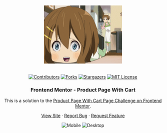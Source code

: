 <br />
<div align="center">
    <img src="./assets/images/200w.gif" alt="Logo">
  </a>
  <br />
  <br />

[![Contributors][contributors-shield]][contributors-url]
[![Forks][forks-shield]][forks-url]
[![Stargazers][stars-shield]][stars-url]
[![MIT License][license-shield]][license-url]

<h3 align="center">Frontend Mentor - Product Page With Cart</h3>

This is a solution to the [Product Page With Cart Page Challenge on Frontend Mentor](https://www.frontendmentor.io/challenges/product-list-with-cart-5MmqLVAp_d).

  <p align="center">   
    <a href="https://sedaryildirim.github.io/product-list-with-cart-main/">View Site</a>
    ·
    <a href="https://github.com/sedaryildirim/product-list-with-cart-main/issues">Report Bug</a>
    ·
    <a href="https://github.com/sedaryildirim/product-list-with-cart-main/issues">Request Feature</a>
  </p>
</div>

<div align="center">

![Mobile](./assets/images/mobile.png)
![Desktop](./assets/images/desktop.png)

</div>

<!-- MARKDOWN LINKS & IMAGES -->
<!-- https://www.markdownguide.org/basic-syntax/#reference-style-links -->

[contributors-shield]: https://img.shields.io/github/contributors/sedaryildirim/product-list-with-cart-main.svg?style=for-the-badge
[contributors-url]: https://github.com/sedaryildirim/product-list-with-cart-main/graphs/contributors
[forks-shield]: https://img.shields.io/github/forks/sedaryildirim/product-list-with-cart-main.svg?style=for-the-badge
[forks-url]: https://github.com/sedaryildirim/product-list-with-cart-main/network/members
[stars-shield]: https://img.shields.io/github/stars/sedaryildirim/product-list-with-cart-main.svg?style=for-the-badge
[stars-url]: https://github.com/sedaryildirim/product-list-with-cart-main/stargazers
[license-shield]: https://img.shields.io/github/license/sedaryildirim/product-list-with-cart-main.svg?style=for-the-badge
[license-url]: https://github.com/sedaryildirim/product-list-with-cart-main/blob/main/LICENSE.txt
[product-screenshot]: imgs/screenshot.png
